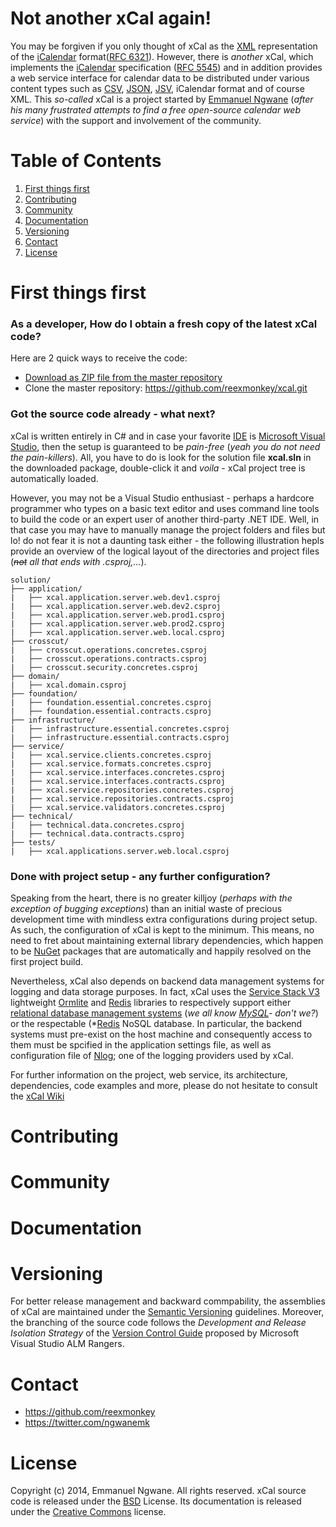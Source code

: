 Not another xCal again!
==============================
You may be forgiven if you only thought of xCal as the [XML](http://en.wikipedia.org/wiki/XML) representation of the [iCalendar](http://en.wikipedia.org/wiki/ICalendar) format([RFC 6321](http://tools.ietf.org/html/rfc6321)). However, there is *another* xCal, which implements the [iCalendar](http://en.wikipedia.org/wiki/ICalendar) specification ([RFC 5545](http://tools.ietf.org/html/rfc5545)) and in addition provides a web service interface for calendar data to be distributed under various content types such as [CSV](http://en.wikipedia.org/wiki/Comma-separated_values), [JSON](http://en.wikipedia.org/wiki/JSON), [JSV](http://mono.servicestack.net/docs/text-serializers/jsv-format), iCalendar format and of course XML. This *so-called* xCal is a project started by [Emmanuel Ngwane](https://twitter.com/ngwanemk) (*after his many frustrated attempts to find a free open-source calendar web service*) with the support and involvement of the community. 


Table of Contents
=================
1. [First things first](https://github.com/reexmonkey/xcal/#first-things-first)
2. [Contributing](https://github.com/reexmonkey/xcal/#contributing)
3. [Community](https://github.com/reexmonkey/xcal/#community)
4. [Documentation](https://github.com/reexmonkey/xcal/#documentation)
5. [Versioning](https://github.com/reexmonkey/xcal/#versioning)
6. [Contact](https://github.com/reexmonkey/xcal/#contact)
7. [License](https://github.com/reexmonkey/xcal/#license)


First things first 
==================
### As a developer, How do I obtain a fresh copy of the latest xCal code?

Here are 2 quick ways to receive the code:

* [Download as ZIP file from the master repository](https://github.com/reexmonkey/xcal/archive/master.zip)
* Clone the master repository: https://github.com/reexmonkey/xcal.git


### Got the source code already - what next?

xCal is written entirely in C# and in case your favorite [IDE](http://en.wikipedia.org/wiki/Integrated_development_environment) is [Microsoft Visual Studio](http://www.visualstudio.com/), then the setup is guaranteed to be *pain-free* (*yeah you do not need the pain-killers*). All, you have to do is look for the solution file **xcal.sln** in the downloaded package, double-click it and *voila* - xCal project tree is automatically loaded. 

However, you may not be a Visual Studio enthusiast - perhaps a hardcore programmer who types on a basic text editor and uses command line tools to build the code or an expert user of another third-party .NET IDE. Well, in that case you may have to manually manage the project folders and files but lo! do not fear it is not a daunting task either - the following illustration hepls provide an overview of the logical layout of the directories and project files (*~~not~~ all that ends with .csproj,...*).

```
solution/
├── application/
|   ├── xcal.application.server.web.dev1.csproj
|   ├── xcal.application.server.web.dev2.csproj
|   ├── xcal.application.server.web.prod1.csproj
|   ├── xcal.application.server.web.prod2.csproj
|   ├── xcal.application.server.web.local.csproj
├── crosscut/
|   ├── crosscut.operations.concretes.csproj
|   ├── crosscut.operations.contracts.csproj
|   ├── crosscut.security.concretes.csproj
├── domain/
|   ├── xcal.domain.csproj
├── foundation/
|   ├── foundation.essential.concretes.csproj
|   ├── foundation.essential.contracts.csproj
├── infrastructure/
|   ├── infrastructure.essential.concretes.csproj
|   ├── infrastructure.essential.contracts.csproj
├── service/
|   ├── xcal.service.clients.concretes.csproj
|   ├── xcal.service.formats.concretes.csproj
|   ├── xcal.service.interfaces.concretes.csproj
|   ├── xcal.service.interfaces.contracts.csproj
|   ├── xcal.service.repositories.concretes.csproj
|   ├── xcal.service.repositories.contracts.csproj
|   ├── xcal.service.validators.concretes.csproj
├── technical/
|   ├── technical.data.concretes.csproj
|   ├── technical.data.contracts.csproj
├── tests/
|   ├── xcal.applications.server.web.local.csproj

```

### Done with project setup - any further configuration?
Speaking from the heart, there is no greater killjoy (*perhaps with the exception of bugging exceptions*) than an initial waste of precious development time with mindless extra configurations during project setup. As such, the configuration of xCal is kept to the minimum. This means, no need to fret about maintaining external library dependencies, which happen to be [NuGet](https://www.nuget.org/) packages that are automatically and happily resolved on the first project build. 

Nevertheless, xCal also depends on backend data management systems for logging and data storage purposes. In fact, xCal uses the [Service Stack V3](https://github.com/ServiceStackV3/ServiceStackV3) lightweight [Ormlite](https://github.com/ServiceStack/ServiceStack.OrmLite/tree/v3) and [Redis](https://github.com/ServiceStack/ServiceStack.Redis/tree/v3) libraries to respectively support either [relational database management systems](http://en.wikipedia.org/wiki/Relational_database_management_system) (*we all know [MySQL](http://www.mysql.com/)- don't we?*) or the respectable (*[Redis](http://redis.io/) NoSQL database. In particular, the backend systems must pre-exist on the host machine and consequently access to them must be spcified in the application settings file, as well as configuration file of [Nlog](http://nlog-project.org/); one of the logging providers used by xCal. 


For further information on the project, web service, its architecture, dependencies, code examples and more, please do not hesitate to consult the [xCal Wiki](https://github.com/reexmonkey/xcal/wiki) 


Contributing
============


Community
==========


Documentation
=============


Versioning
==========
For better release management and backward commpability, the assemblies of xCal are maintained under the [Semantic Versioning](http://semver.org/) guidelines. Moreover, the branching of the source code follows the *Development and Release Isolation Strategy* of the [Version Control Guide](http://vsarbranchingguide.codeplex.com/releases) proposed by Microsoft Visual Studio ALM Rangers.

Contact
========
* https://github.com/reexmonkey
* https://twitter.com/ngwanemk


License
=======
Copyright (c) 2014, Emmanuel Ngwane. All rights reserved.
xCal source code is released under the [BSD](https://github.com/reexmonkey/xcal/blob/master/LICENSE) License. Its documentation is released under the [Creative Commons](https://github.com/reexmonkey/xcal/blob/master/docs/LICENSE) license.
